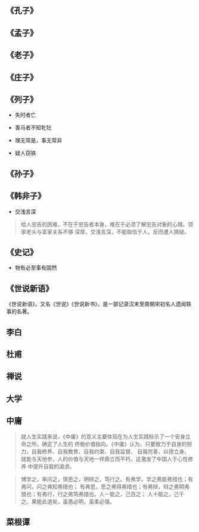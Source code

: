 ## 《孔子》

## 《孟子》

## 《老子》

## 《庄子》

## 《列子》

- 失时者亡

- 善马者不知牝牡

- 理无常是，事无常非

- 疑人窃铁

## 《孙子》

## 《韩非子》

- 交浅言深

> 给人忠告的困难，不在于忠告者本身，难在于必须了解忠告对象的心理。领家老头与富家关系不够
深厚，交浅言深，不能取信于人，反而遭人猜疑。

## 《史记》

- 物有必至事有固然

## 《世说新语》

《世说新语》，又名《世说》《世说新书》，是一部记录汉末至南朝宋初名人遗闻轶事的名著。

## 李白

## 杜甫

## 禅说

## 大学

## 中庸

> 就人生实践来说，《中庸》的意义主要体现在为人生实践标示了一个安身立命之所，确定了人生的
终极价值指向。《中庸》认为，只要致力于自身的努力，自我修养、自我教育、自我约束、自我监督、
自我完善，以德立身，就能与天地参，人的价值与天地一样鼎立而不朽，这激发了中国人于心性修养
中提升自我的渴求。

> 博学之，审问之，慎思之，明辨之，笃行之。有弗学，学之弗能弗措也；有弗问，问之弗知弗措也；
有弗思，思之弗得弗措也；有弗辩，辩之弗明弗措也；有弗行，行之弗笃弗措也。人一能之，己百之；
人十能之，己千之。果能此道矣，虽愚必明，虽柔必强。

## 菜根谭
